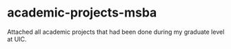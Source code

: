 # academic-projects-msba
Attached all academic projects that had been done during my graduate level at UIC.  
